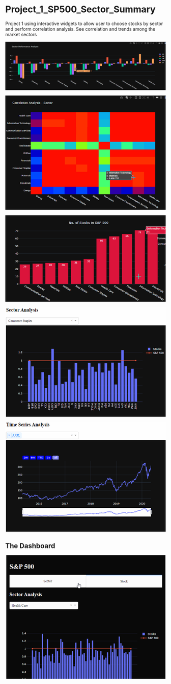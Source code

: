 # Project_1_SP500_Sector_Summary
Project 1 using interactive widgets to allow user to choose stocks by sector and perform correlation analysis. See correlation and trends among the market sectors

![](Images/sector_performance_analysis.gif)

![](Images/correlation_graph.gif)

![](Images/number_of_stock_per_sector.gif)

![](Images/sector_analysis.gif)

![](Images/time_series_analysis_stocks.gif)

## The Dashboard
![](Images/Dashboard.gif)
